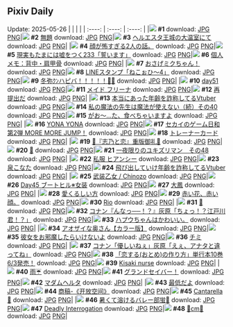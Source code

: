## Pixiv Daily
Update: 2025-05-26
|      |      |      |
| :----: | :----: | :----: |
|![](https://s.pximg.net/common/images/limit_unviewable_s.png) **#1** [](https://www.pixiv.net/artworks/130762672) download: [JPG](https://s.pximg.net/common/images/limit_unviewable_s.png) [PNG](https://s.pximg.net/common/images/limit_unviewable_s.png)|![](https://pixiv.microyu.workers.dev/c/240x480/img-master/img/2025/05/24/11/24/46/130746416_p0_master1200.jpg) **#2** [無題](https://www.pixiv.net/artworks/130746416) download: [JPG](https://pixiv.microyu.workers.dev/img-original/img/2025/05/24/11/24/46/130746416_p0.jpg) [PNG](https://pixiv.microyu.workers.dev/img-original/img/2025/05/24/11/24/46/130746416_p0.png)|![](https://pixiv.microyu.workers.dev/c/240x480/img-master/img/2025/05/25/00/10/18/130772737_p0_master1200.jpg) **#3** [ヘルエスタ王城の大温室にて](https://www.pixiv.net/artworks/130772737) download: [JPG](https://pixiv.microyu.workers.dev/img-original/img/2025/05/25/00/10/18/130772737_p0.jpg) [PNG](https://pixiv.microyu.workers.dev/img-original/img/2025/05/25/00/10/18/130772737_p0.png)|
|![](https://pixiv.microyu.workers.dev/c/240x480/img-master/img/2025/05/24/12/00/14/130747344_p0_master1200.jpg) **#4** [顔が怖すぎる2人の話。](https://www.pixiv.net/artworks/130747344) download: [JPG](https://pixiv.microyu.workers.dev/img-original/img/2025/05/24/12/00/14/130747344_p0.jpg) [PNG](https://pixiv.microyu.workers.dev/img-original/img/2025/05/24/12/00/14/130747344_p0.png)|![](https://pixiv.microyu.workers.dev/c/240x480/img-master/img/2025/05/25/18/58/10/130798178_p0_master1200.jpg) **#5** [現実もたまには嘘をつく233「誓います」](https://www.pixiv.net/artworks/130798178) download: [JPG](https://pixiv.microyu.workers.dev/img-original/img/2025/05/25/18/58/10/130798178_p0.jpg) [PNG](https://pixiv.microyu.workers.dev/img-original/img/2025/05/25/18/58/10/130798178_p0.png)|![](https://pixiv.microyu.workers.dev/c/240x480/img-master/img/2025/05/24/06/00/06/130740477_p0_master1200.jpg) **#6** [個人メモ：背中・肩甲骨](https://www.pixiv.net/artworks/130740477) download: [JPG](https://pixiv.microyu.workers.dev/img-original/img/2025/05/24/06/00/06/130740477_p0.jpg) [PNG](https://pixiv.microyu.workers.dev/img-original/img/2025/05/24/06/00/06/130740477_p0.png)|
|![](https://pixiv.microyu.workers.dev/c/240x480/img-master/img/2025/05/24/18/24/45/130757668_p0_master1200.jpg) **#7** [おさげミクちゃん！](https://www.pixiv.net/artworks/130757668) download: [JPG](https://pixiv.microyu.workers.dev/img-original/img/2025/05/24/18/24/45/130757668_p0.jpg) [PNG](https://pixiv.microyu.workers.dev/img-original/img/2025/05/24/18/24/45/130757668_p0.png)|![](https://pixiv.microyu.workers.dev/c/240x480/img-master/img/2025/05/24/00/00/30/130732396_p0_master1200.jpg) **#8** [LINEスタンプ「ねこぉひ～4」](https://www.pixiv.net/artworks/130732396) download: [JPG](https://pixiv.microyu.workers.dev/img-original/img/2025/05/24/00/00/30/130732396_p0.jpg) [PNG](https://pixiv.microyu.workers.dev/img-original/img/2025/05/24/00/00/30/130732396_p0.png)|![](https://pixiv.microyu.workers.dev/c/240x480/img-master/img/2025/05/25/00/00/03/130771723_p0_master1200.jpg) **#9** [冬弥ｸﾝハピバ！！！！！🎂🎉](https://www.pixiv.net/artworks/130771723) download: [JPG](https://pixiv.microyu.workers.dev/img-original/img/2025/05/25/00/00/03/130771723_p0.jpg) [PNG](https://pixiv.microyu.workers.dev/img-original/img/2025/05/25/00/00/03/130771723_p0.png)|
|![](https://pixiv.microyu.workers.dev/c/240x480/img-master/img/2025/05/24/01/06/57/130735251_p0_master1200.jpg) **#10** [day51](https://www.pixiv.net/artworks/130735251) download: [JPG](https://pixiv.microyu.workers.dev/img-original/img/2025/05/24/01/06/57/130735251_p0.jpg) [PNG](https://pixiv.microyu.workers.dev/img-original/img/2025/05/24/01/06/57/130735251_p0.png)|![](https://pixiv.microyu.workers.dev/c/240x480/img-master/img/2025/05/24/00/40/09/130734353_p0_master1200.jpg) **#11** [メイド フリーナ](https://www.pixiv.net/artworks/130734353) download: [JPG](https://pixiv.microyu.workers.dev/img-original/img/2025/05/24/00/40/09/130734353_p0.jpg) [PNG](https://pixiv.microyu.workers.dev/img-original/img/2025/05/24/00/40/09/130734353_p0.png)|![](https://pixiv.microyu.workers.dev/c/240x480/img-master/img/2025/05/24/14/14/57/130750704_p0_master1200.jpg) **#12** [再提出だ](https://www.pixiv.net/artworks/130750704) download: [JPG](https://pixiv.microyu.workers.dev/img-original/img/2025/05/24/14/14/57/130750704_p0.jpg) [PNG](https://pixiv.microyu.workers.dev/img-original/img/2025/05/24/14/14/57/130750704_p0.png)|
|![](https://pixiv.microyu.workers.dev/c/240x480/img-master/img/2025/05/24/21/09/23/130764234_p0_master1200.jpg) **#13** [本当にあった年齢を詐称してるVtuber](https://www.pixiv.net/artworks/130764234) download: [JPG](https://pixiv.microyu.workers.dev/img-original/img/2025/05/24/21/09/23/130764234_p0.jpg) [PNG](https://pixiv.microyu.workers.dev/img-original/img/2025/05/24/21/09/23/130764234_p0.png)|![](https://pixiv.microyu.workers.dev/c/240x480/img-master/img/2025/05/24/00/01/01/130732514_p0_master1200.jpg) **#14** [私の魔法の先生は魔法が使えない（続）その40](https://www.pixiv.net/artworks/130732514) download: [JPG](https://pixiv.microyu.workers.dev/img-original/img/2025/05/24/00/01/01/130732514_p0.jpg) [PNG](https://pixiv.microyu.workers.dev/img-original/img/2025/05/24/00/01/01/130732514_p0.png)|![](https://pixiv.microyu.workers.dev/c/240x480/img-master/img/2025/05/24/00/00/16/130732298_p0_master1200.jpg) **#15** [がお～…た、食べちゃいますよ](https://www.pixiv.net/artworks/130732298) download: [JPG](https://pixiv.microyu.workers.dev/img-original/img/2025/05/24/00/00/16/130732298_p0.jpg) [PNG](https://pixiv.microyu.workers.dev/img-original/img/2025/05/24/00/00/16/130732298_p0.png)|
|![](https://pixiv.microyu.workers.dev/c/240x480/img-master/img/2025/05/24/00/00/57/130732501_p0_master1200.jpg) **#16** [YONA YONA](https://www.pixiv.net/artworks/130732501) download: [JPG](https://pixiv.microyu.workers.dev/img-original/img/2025/05/24/00/00/57/130732501_p0.jpg) [PNG](https://pixiv.microyu.workers.dev/img-original/img/2025/05/24/00/00/57/130732501_p0.png)|![](https://pixiv.microyu.workers.dev/c/240x480/img-master/img/2025/05/25/00/00/15/130771837_p0_master1200.jpg) **#17** [セカイのゲーム日和 第2弾 MORE MORE JUMP！](https://www.pixiv.net/artworks/130771837) download: [JPG](https://pixiv.microyu.workers.dev/img-original/img/2025/05/25/00/00/15/130771837_p0.jpg) [PNG](https://pixiv.microyu.workers.dev/img-original/img/2025/05/25/00/00/15/130771837_p0.png)|![](https://pixiv.microyu.workers.dev/c/240x480/img-master/img/2025/05/24/22/14/24/130767146_p0_master1200.jpg) **#18** [トレーナーカード](https://www.pixiv.net/artworks/130767146) download: [JPG](https://pixiv.microyu.workers.dev/img-original/img/2025/05/24/22/14/24/130767146_p0.jpg) [PNG](https://pixiv.microyu.workers.dev/img-original/img/2025/05/24/22/14/24/130767146_p0.png)|
|![](https://pixiv.microyu.workers.dev/c/240x480/img-master/img/2025/05/25/00/01/54/130772192_p0_master1200.jpg) **#19** [🩵『志乃と恋』重版御礼🩷](https://www.pixiv.net/artworks/130772192) download: [JPG](https://pixiv.microyu.workers.dev/img-original/img/2025/05/25/00/01/54/130772192_p0.jpg) [PNG](https://pixiv.microyu.workers.dev/img-original/img/2025/05/25/00/01/54/130772192_p0.png)|![](https://pixiv.microyu.workers.dev/c/240x480/img-master/img/2025/05/25/00/30/03/130773476_p0_master1200.jpg) **#20** [👻](https://www.pixiv.net/artworks/130773476) download: [JPG](https://pixiv.microyu.workers.dev/img-original/img/2025/05/25/00/30/03/130773476_p0.jpg) [PNG](https://pixiv.microyu.workers.dev/img-original/img/2025/05/25/00/30/03/130773476_p0.png)|![](https://pixiv.microyu.workers.dev/c/240x480/img-master/img/2025/05/24/18/04/12/130757057_p0_master1200.jpg) **#21** [一夜限りのユキズリマン　その48](https://www.pixiv.net/artworks/130757057) download: [JPG](https://pixiv.microyu.workers.dev/img-original/img/2025/05/24/18/04/12/130757057_p0.jpg) [PNG](https://pixiv.microyu.workers.dev/img-original/img/2025/05/24/18/04/12/130757057_p0.png)|
|![](https://pixiv.microyu.workers.dev/c/240x480/img-master/img/2025/05/24/00/34/29/130734156_p0_master1200.jpg) **#22** [私服 ヒアンシー](https://www.pixiv.net/artworks/130734156) download: [JPG](https://pixiv.microyu.workers.dev/img-original/img/2025/05/24/00/34/29/130734156_p0.jpg) [PNG](https://pixiv.microyu.workers.dev/img-original/img/2025/05/24/00/34/29/130734156_p0.png)|![](https://pixiv.microyu.workers.dev/c/240x480/img-master/img/2025/05/24/00/08/51/130733086_p0_master1200.jpg) **#23** [泉こなた](https://www.pixiv.net/artworks/130733086) download: [JPG](https://pixiv.microyu.workers.dev/img-original/img/2025/05/24/00/08/51/130733086_p0.jpg) [PNG](https://pixiv.microyu.workers.dev/img-original/img/2025/05/24/00/08/51/130733086_p0.png)|![](https://pixiv.microyu.workers.dev/c/240x480/img-master/img/2025/05/25/21/01/46/130806070_p0_master1200.jpg) **#24** [飛び出していけ年齢を詐称してるVtuber](https://www.pixiv.net/artworks/130806070) download: [JPG](https://pixiv.microyu.workers.dev/img-original/img/2025/05/25/21/01/46/130806070_p0.jpg) [PNG](https://pixiv.microyu.workers.dev/img-original/img/2025/05/25/21/01/46/130806070_p0.png)|
|![](https://pixiv.microyu.workers.dev/c/240x480/img-master/img/2025/05/24/22/19/41/130767366_p0_master1200.jpg) **#25** [武装乙女 / Chinozo](https://www.pixiv.net/artworks/130767366) download: [JPG](https://pixiv.microyu.workers.dev/img-original/img/2025/05/24/22/19/41/130767366_p0.jpg) [PNG](https://pixiv.microyu.workers.dev/img-original/img/2025/05/24/22/19/41/130767366_p0.png)|![](https://pixiv.microyu.workers.dev/c/240x480/img-master/img/2025/05/24/00/00/16/130732290_p0_master1200.jpg) **#26** [Day45 ブートヒル※女装](https://www.pixiv.net/artworks/130732290) download: [JPG](https://pixiv.microyu.workers.dev/img-original/img/2025/05/24/00/00/16/130732290_p0.jpg) [PNG](https://pixiv.microyu.workers.dev/img-original/img/2025/05/24/00/00/16/130732290_p0.png)|![](https://pixiv.microyu.workers.dev/c/240x480/img-master/img/2025/05/24/20/01/01/130761278_p0_master1200.jpg) **#27** [大鳳](https://www.pixiv.net/artworks/130761278) download: [JPG](https://pixiv.microyu.workers.dev/img-original/img/2025/05/24/20/01/01/130761278_p0.jpg) [PNG](https://pixiv.microyu.workers.dev/img-original/img/2025/05/24/20/01/01/130761278_p0.png)|
|![](https://pixiv.microyu.workers.dev/c/240x480/img-master/img/2025/05/24/00/00/20/130732320_p0_master1200.jpg) **#28** [愛くるしい方](https://www.pixiv.net/artworks/130732320) download: [JPG](https://pixiv.microyu.workers.dev/img-original/img/2025/05/24/00/00/20/130732320_p0.jpg) [PNG](https://pixiv.microyu.workers.dev/img-original/img/2025/05/24/00/00/20/130732320_p0.png)|![](https://pixiv.microyu.workers.dev/c/240x480/img-master/img/2025/05/24/20/25/31/130762206_p0_master1200.jpg) **#29** [赤い花、赤い顔。](https://www.pixiv.net/artworks/130762206) download: [JPG](https://pixiv.microyu.workers.dev/img-original/img/2025/05/24/20/25/31/130762206_p0.jpg) [PNG](https://pixiv.microyu.workers.dev/img-original/img/2025/05/24/20/25/31/130762206_p0.png)|![](https://pixiv.microyu.workers.dev/c/240x480/img-master/img/2025/05/24/00/08/16/130733048_p0_master1200.jpg) **#30** [Rio](https://www.pixiv.net/artworks/130733048) download: [JPG](https://pixiv.microyu.workers.dev/img-original/img/2025/05/24/00/08/16/130733048_p0.jpg) [PNG](https://pixiv.microyu.workers.dev/img-original/img/2025/05/24/00/08/16/130733048_p0.png)|
|![](https://pixiv.microyu.workers.dev/c/240x480/img-master/img/2025/05/24/00/36/52/130734245_p0_master1200.jpg) **#31** [🍦](https://www.pixiv.net/artworks/130734245) download: [JPG](https://pixiv.microyu.workers.dev/img-original/img/2025/05/24/00/36/52/130734245_p0.jpg) [PNG](https://pixiv.microyu.workers.dev/img-original/img/2025/05/24/00/36/52/130734245_p0.png)|![](https://pixiv.microyu.workers.dev/c/240x480/img-master/img/2025/05/24/12/29/57/130748210_p0_master1200.jpg) **#32** [コナン『んなっ──！？』灰原「ちょっ！？江戸川君！？」](https://www.pixiv.net/artworks/130748210) download: [JPG](https://pixiv.microyu.workers.dev/img-original/img/2025/05/24/12/29/57/130748210_p0.jpg) [PNG](https://pixiv.microyu.workers.dev/img-original/img/2025/05/24/12/29/57/130748210_p0.png)|![](https://pixiv.microyu.workers.dev/c/240x480/img-master/img/2025/05/24/19/19/48/130759637_p0_master1200.jpg) **#33** [ハプウちゃんはかわいい。](https://www.pixiv.net/artworks/130759637) download: [JPG](https://pixiv.microyu.workers.dev/img-original/img/2025/05/24/19/19/48/130759637_p0.jpg) [PNG](https://pixiv.microyu.workers.dev/img-original/img/2025/05/24/19/19/48/130759637_p0.png)|
|![](https://pixiv.microyu.workers.dev/c/240x480/img-master/img/2025/05/24/00/05/42/130732931_p0_master1200.jpg) **#34** [アオザイな奥さん【カラー版】](https://www.pixiv.net/artworks/130732931) download: [JPG](https://pixiv.microyu.workers.dev/img-original/img/2025/05/24/00/05/42/130732931_p0.jpg) [PNG](https://pixiv.microyu.workers.dev/img-original/img/2025/05/24/00/05/42/130732931_p0.png)|![](https://pixiv.microyu.workers.dev/c/240x480/img-master/img/2025/05/24/13/25/13/130749296_p0_master1200.jpg) **#35** [彼女をお邪魔したらいけないよ](https://www.pixiv.net/artworks/130749296) download: [JPG](https://pixiv.microyu.workers.dev/img-original/img/2025/05/24/13/25/13/130749296_p0.jpg) [PNG](https://pixiv.microyu.workers.dev/img-original/img/2025/05/24/13/25/13/130749296_p0.png)|![](https://pixiv.microyu.workers.dev/c/240x480/img-master/img/2025/05/24/01/09/47/130735345_p0_master1200.jpg) **#36** [チミ](https://www.pixiv.net/artworks/130735345) download: [JPG](https://pixiv.microyu.workers.dev/img-original/img/2025/05/24/01/09/47/130735345_p0.jpg) [PNG](https://pixiv.microyu.workers.dev/img-original/img/2025/05/24/01/09/47/130735345_p0.png)|
|![](https://pixiv.microyu.workers.dev/c/240x480/img-master/img/2025/05/25/16/53/57/130790482_p0_master1200.jpg) **#37** [コナン「優しいねぇ」灰原「えぇ、アナタと違ってね」](https://www.pixiv.net/artworks/130790482) download: [JPG](https://pixiv.microyu.workers.dev/img-original/img/2025/05/25/16/53/57/130790482_p0.jpg) [PNG](https://pixiv.microyu.workers.dev/img-original/img/2025/05/25/16/53/57/130790482_p0.png)|![](https://pixiv.microyu.workers.dev/c/240x480/img-master/img/2025/05/24/17/00/16/130754819_p0_master1200.jpg) **#38** [「恋する(おとめ)の作り方」単行本10巻6/3発売！](https://www.pixiv.net/artworks/130754819) download: [JPG](https://pixiv.microyu.workers.dev/img-original/img/2025/05/24/17/00/16/130754819_p0.jpg) [PNG](https://pixiv.microyu.workers.dev/img-original/img/2025/05/24/17/00/16/130754819_p0.png)|![](https://pixiv.microyu.workers.dev/c/240x480/img-master/img/2025/05/25/10/57/51/130785917_p0_master1200.jpg) **#39** [Kisaki nurse](https://www.pixiv.net/artworks/130785917) download: [JPG](https://pixiv.microyu.workers.dev/img-original/img/2025/05/25/10/57/51/130785917_p0.jpg) [PNG](https://pixiv.microyu.workers.dev/img-original/img/2025/05/25/10/57/51/130785917_p0.png)|
|![](https://pixiv.microyu.workers.dev/c/240x480/img-master/img/2025/05/25/17/10/34/130796493_p0_master1200.jpg) **#40** [雨☔️](https://www.pixiv.net/artworks/130796493) download: [JPG](https://pixiv.microyu.workers.dev/img-original/img/2025/05/25/17/10/34/130796493_p0.jpg) [PNG](https://pixiv.microyu.workers.dev/img-original/img/2025/05/25/17/10/34/130796493_p0.png)|![](https://pixiv.microyu.workers.dev/c/240x480/img-master/img/2025/05/24/00/08/47/130733083_p0_master1200.jpg) **#41** [グランドセイバー！](https://www.pixiv.net/artworks/130733083) download: [JPG](https://pixiv.microyu.workers.dev/img-original/img/2025/05/24/00/08/47/130733083_p0.jpg) [PNG](https://pixiv.microyu.workers.dev/img-original/img/2025/05/24/00/08/47/130733083_p0.png)|![](https://pixiv.microyu.workers.dev/c/240x480/img-master/img/2025/05/25/00/00/12/130771810_p0_master1200.jpg) **#42** [マダムヘルタ](https://www.pixiv.net/artworks/130771810) download: [JPG](https://pixiv.microyu.workers.dev/img-original/img/2025/05/25/00/00/12/130771810_p0.jpg) [PNG](https://pixiv.microyu.workers.dev/img-original/img/2025/05/25/00/00/12/130771810_p0.png)|
|![](https://pixiv.microyu.workers.dev/c/240x480/img-master/img/2025/05/25/00/00/15/130771836_p0_master1200.jpg) **#43** [最低だよ](https://www.pixiv.net/artworks/130771836) download: [JPG](https://pixiv.microyu.workers.dev/img-original/img/2025/05/25/00/00/15/130771836_p0.jpg) [PNG](https://pixiv.microyu.workers.dev/img-original/img/2025/05/25/00/00/15/130771836_p0.png)|![](https://pixiv.microyu.workers.dev/c/240x480/img-master/img/2025/05/25/00/00/31/130771939_p0_master1200.jpg) **#44** [商稿-《开放空间》](https://www.pixiv.net/artworks/130771939) download: [JPG](https://pixiv.microyu.workers.dev/img-original/img/2025/05/25/00/00/31/130771939_p0.jpg) [PNG](https://pixiv.microyu.workers.dev/img-original/img/2025/05/25/00/00/31/130771939_p0.png)|![](https://pixiv.microyu.workers.dev/c/240x480/img-master/img/2025/05/25/04/04/59/130778997_p0_master1200.jpg) **#45** [Cantarella💙](https://www.pixiv.net/artworks/130778997) download: [JPG](https://pixiv.microyu.workers.dev/img-original/img/2025/05/25/04/04/59/130778997_p0.jpg) [PNG](https://pixiv.microyu.workers.dev/img-original/img/2025/05/25/04/04/59/130778997_p0.png)|
|![](https://pixiv.microyu.workers.dev/c/240x480/img-master/img/2025/05/24/18/06/18/130757124_p0_master1200.jpg) **#46** [暑くて溶けるバレー部蛍🏐](https://www.pixiv.net/artworks/130757124) download: [JPG](https://pixiv.microyu.workers.dev/img-original/img/2025/05/24/18/06/18/130757124_p0.jpg) [PNG](https://pixiv.microyu.workers.dev/img-original/img/2025/05/24/18/06/18/130757124_p0.png)|![](https://pixiv.microyu.workers.dev/c/240x480/img-master/img/2025/05/24/12/49/04/130748668_p0_master1200.jpg) **#47** [Deadly Interrogation](https://www.pixiv.net/artworks/130748668) download: [JPG](https://pixiv.microyu.workers.dev/img-original/img/2025/05/24/12/49/04/130748668_p0.jpg) [PNG](https://pixiv.microyu.workers.dev/img-original/img/2025/05/24/12/49/04/130748668_p0.png)|![](https://pixiv.microyu.workers.dev/c/240x480/img-master/img/2025/05/24/21/29/17/130764996_p0_master1200.jpg) **#48** [🤎cm🤎](https://www.pixiv.net/artworks/130764996) download: [JPG](https://pixiv.microyu.workers.dev/img-original/img/2025/05/24/21/29/17/130764996_p0.jpg) [PNG](https://pixiv.microyu.workers.dev/img-original/img/2025/05/24/21/29/17/130764996_p0.png)|
